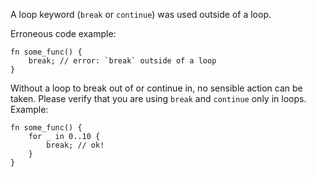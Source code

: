 A loop keyword (`break` or `continue`) was used outside of a loop.

Erroneous code example:

```compile_fail,E0268
fn some_func() {
    break; // error: `break` outside of a loop
}
```

Without a loop to break out of or continue in, no sensible action can be taken.
Please verify that you are using `break` and `continue` only in loops. Example:

```
fn some_func() {
    for _ in 0..10 {
        break; // ok!
    }
}
```
